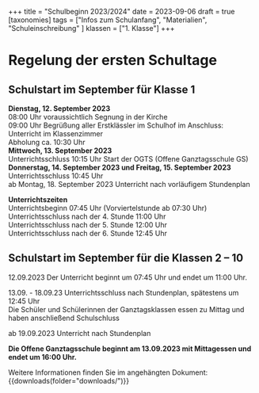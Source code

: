 +++
title = "Schulbeginn 2023/2024"
date = 2023-09-06
draft = true
[taxonomies]
tags = ["Infos zum Schulanfang", "Materialien", "Schuleinschreibung" ]
klassen = ["1. Klasse"]
+++




# Regelung der ersten Schultage
## Schulstart im September für Klasse 1
**Dienstag, 12. September 2023**  
08:00 Uhr voraussichtlich Segnung in der Kirche  
09:00 Uhr Begrüßung aller Erstklässler im Schulhof im Anschluss: Unterricht im Klassenzimmer  
Abholung ca. 10:30 Uhr  
**Mittwoch, 13. September 2023**  
Unterrichtsschluss 10:15 Uhr 
Start der OGTS (Offene Ganztagsschule GS)
**Donnerstag, 14. September 2023 und Freitag, 15. September 2023**  
Unterrichtsschluss 10:45 Uhr  
ab Montag, 18. September 2023 Unterricht nach vorläufigem Stundenplan

<!-- more -->

**Unterrichtszeiten**  
Unterrichtsbeginn 07:45 Uhr (Vorviertelstunde ab 07:30 Uhr)      
Unterrichtsschluss nach der 4. Stunde 11:00 Uhr  
Unterrichtsschluss nach der 5. Stunde 12:00 Uhr  
Unterrichtsschluss nach der 6. Stunde 12:45 Uhr  


## Schulstart im September für die Klassen 2 – 10

12.09.2023 Der Unterricht beginnt um 07:45 Uhr und endet um 11:00 Uhr.

13.09. - 18.09.23 Unterrichtsschluss nach Stundenplan, spätestens um 12:45 Uhr  
Die Schüler und Schülerinnen der Ganztagsklassen essen zu Mittag und haben anschließend Schulschluss

ab 19.09.2023 Unterricht nach Stundenplan

**Die Offene Ganztagsschule beginnt am 13.09.2023 mit Mittagessen und endet um 16:00 Uhr.**

Weitere Informationen finden Sie im angehängten Dokument:
{{downloads(folder="downloads/")}} 
